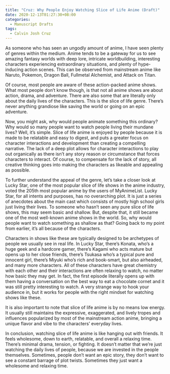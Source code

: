 ```yaml
---
title: "Cruz: Why People Enjoy Watching Slice of Life Anime (Draft)"
date: 2020-12-13T01:27:30+08:00
categories:
  - Manuscript Drafts
tags:
  - Calvin Josh Cruz
---
```


As someone who has seen an ungodly amount of anime, I have seen plenty of genres within the medium. Anime tends to be a gateway for us to see amazing fantasy worlds with deep lore, intricate worldbuilding, interesting characters experiencing extraordinary situations, and plenty of hype-inducing action scenes. This can be observed from mainstream anime like Naruto, Pokemon, Dragon Ball, Fullmetal Alchemist, and Attack on Titan. 

Of course, most people are aware of these action-packed anime shows. What most people don’t know though, is that not all anime shows are about action, drama, and adventure. There are also some that are literally only about the daily lives of the characters. This is the slice of life genre. There’s never anything grandiose like saving the world or going on an epic adventure. 

Now, you might ask, why would people animate something this ordinary? Why would so many people want to watch people living their mundane lives? Well, it’s simple. Slice of life anime is enjoyed by people because it is made to be relatable and easy to digest, and puts a greater focus on character interactions and development than creating a compelling narrative. The lack of a deep plot allows for character interactions to play out organically as there isn’t any story reason or circumstance that forces characters to interact. Of course, to compensate for the lack of story, all creative thinking goes into making the characters as likeable and appealing as possible.

To further understand the appeal of the genre, let’s take a closer look at Lucky Star, one of the most popular slice of life shows in the anime industry, voted the 205th most popular anime by the users of MyAnimeList. Lucky Star, for all intents and purposes, has no overarching plot. It is just a series of anecdotes about the main cast which consists of mostly high school girls just living their lives. To someone who hasn’t seen any pure slice of life shows, this may seem basic and shallow. But, despite that, it still became one of the most well-known anime shows in the world. So, why would people want to watch something as shallow as that? Going back to my point from earlier, it’s all because of the characters.

Characters in shows like these are typically designed to be archetypes of people we usually see in real life. In Lucky Star, there’s Konata, who’s a huge geek and a hardcore gamer, there’s Kagami who acts mature but opens up to her close friends, there’s Tsukasa who’s a typical pure and innocent girl, there’s Miyuki who’s rich and book-smart, but also airheaded, and many more characters. All of these characters have great chemistry with each other and their interactions are often relaxing to watch, no matter how basic they may get. In fact, the first episode literally opens up with them having a conversation on the best way to eat a chocolate cornet and it was still pretty interesting to watch. A very strange way to hook your audience in, but it works for people with the right mindset for watching shows like these. 

It is also important to note that slice of life anime is by no means low energy. It usually still maintains the expressive, exaggerated, and lively tropes and influences popularized by most of the mainstream action anime, bringing a unique flavor and vibe to the characters’ everyday lives.

In conclusion, watching slice of life anime is like hanging out with friends. It feels wholesome, down to earth, relatable, and overall a relaxing time. There’s minimal drama, tension, or fighting. It doesn’t matter that we’re just watching the daily lives of people, because we are invested in the people themselves. Sometimes, people don’t want an epic story, they don’t want to see a constant barrage of plot twists. Sometimes they just want a wholesome and relaxing time. 